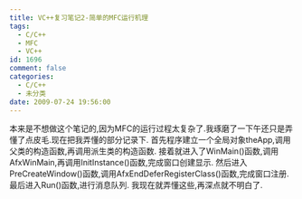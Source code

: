 ```yaml
---
title: VC++复习笔记2-简单的MFC运行机理
tags:
  - C/C++
  - MFC
  - VC++
id: 1696
comment: false
categories:
  - C/C++
  - 未分类
date: 2009-07-24 19:56:00
---
```


本来是不想做这个笔记的,因为MFC的运行过程太复杂了.我琢磨了一下午还只是弄懂了点皮毛.现在把我弄懂的部分记录下.
首先程序建立一个全局对象theApp,调用父类的构造函数,再调用派生类的构造函数.
接着就进入了WinMain()函数,调用AfxWinMain,再调用InitInstance()函数,完成窗口创建显示.
然后进入PreCreateWindow()函数,调用AfxEndDeferRegisterClass()函数,完成窗口注册.
最后进入Run()函数,进行消息队列.
我现在就弄懂这些,再深点就不明白了.